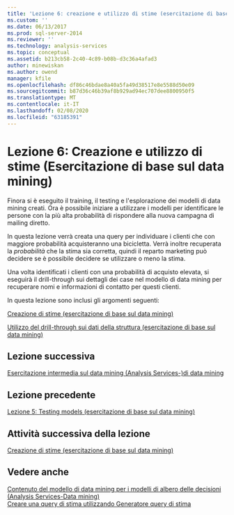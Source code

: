 ```yaml
---
title: 'Lezione 6: creazione e utilizzo di stime (esercitazione di base sul data mining) | Microsoft Docs'
ms.custom: ''
ms.date: 06/13/2017
ms.prod: sql-server-2014
ms.reviewer: ''
ms.technology: analysis-services
ms.topic: conceptual
ms.assetid: b213cb58-2c40-4c89-b08b-d3c36a4afad3
author: minewiskan
ms.author: owend
manager: kfile
ms.openlocfilehash: df86c46bdae8a40a5fa49d38517e8e5588d50e09
ms.sourcegitcommit: b87d36c46b39af8b929ad94ec707dee8800950f5
ms.translationtype: MT
ms.contentlocale: it-IT
ms.lasthandoff: 02/08/2020
ms.locfileid: "63185391"
---
```

# <a name="lesson-6-creating-and-working-with-predictions-basic-data-mining-tutorial"></a>Lezione 6: Creazione e utilizzo di stime (Esercitazione di base sul data mining)
  Finora si è eseguito il training, il testing e l'esplorazione dei modelli di data mining creati. Ora è possibile iniziare a utilizzare i modelli per identificare le persone con la più alta probabilità di rispondere alla nuova campagna di mailing diretto.  
  
 In questa lezione verrà creata una query per individuare i clienti che con maggiore probabilità acquisteranno una bicicletta. Verrà inoltre recuperata la *probabilità* che la stima sia corretta, quindi il reparto marketing può decidere se è possibile decidere se utilizzare o meno la stima.  
  
 Una volta identificati i clienti con una probabilità di acquisto elevata, si eseguirà il drill-through sui dettagli dei case nel modello di data mining per recuperare nomi e informazioni di contatto per questi clienti.  
  
 In questa lezione sono inclusi gli argomenti seguenti:  
  
 [Creazione di stime &#40;esercitazione di base sul data mining&#41;](../../2014/tutorials/creating-predictions-basic-data-mining-tutorial.md)  
  
 [Utilizzo del drill-through sui dati della struttura &#40;esercitazione di base sul data mining&#41;](../../2014/tutorials/using-drillthrough-on-structure-data-basic-data-mining-tutorial.md)  
  
## <a name="next-lesson"></a>Lezione successiva  
 [Esercitazione intermedia sul data mining &#40;Analysis Services-&#41;di data mining](../../2014/tutorials/intermediate-data-mining-tutorial-analysis-services-data-mining.md)  
  
## <a name="previous-lesson"></a>Lezione precedente  
 [Lezione 5: Testing models &#40;esercitazione di base sul data mining&#41;](../../2014/tutorials/lesson-5-testing-models-basic-data-mining-tutorial.md)  
  
## <a name="next-task-in-lesson"></a>Attività successiva della lezione  
 [Creazione di stime &#40;esercitazione di base sul data mining&#41;](../../2014/tutorials/creating-predictions-basic-data-mining-tutorial.md)  
  
## <a name="see-also"></a>Vedere anche  
 [Contenuto del modello di data mining per i modelli di albero delle decisioni &#40;Analysis Services-Data mining&#41;](../../2014/analysis-services/data-mining/mining-model-content-for-decision-tree-models-analysis-services-data-mining.md)   
 [Creare una query di stima utilizzando Generatore query di stima](../../2014/analysis-services/data-mining/create-a-prediction-query-using-the-prediction-query-builder.md)  
  
  
